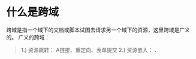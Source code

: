 # 什么是跨域
跨域是指一个域下的文档或脚本试图去请求另一个域下的资源，这里跨域是广义的。
广义的跨域：

> 1.) 资源跳转： A链接、重定向、表单提交
> 2.) 资源嵌入： <link>、<script>、<img>、<frame>等dom标签，还有样式中background:url()、@font-face()等文件外链
> 3.) 脚本请求： js发起的ajax请求、dom和js对象的跨域操作等

其实我们通常所说的跨域是狭义的，是由浏览器同源策略限制的一类请求场景。
跨域请求针对浏览器的同源策略(Same-Origin Policy)而言，指一个网站主动请求另外一个网站的资源(图片、javascript、视频等)。

## 什么是同源策略？
同源策略/SOP（Same origin policy）是一种约定，由Netscape公司1995年引入浏览器，它是浏览器最核心也最基本的安全功能，如果缺少了同源策略，浏览器很容易受到XSS、CSFR等攻击。所谓同源是指"协议+域名+端口"三者相同，即便两个不同的域名指向同一个ip地址，也非同源。
同源策略要求网站只能有限制的访问外部网站的资源，不合法的请求会被拦截。网站通过AJAX(发送XMLHttpRequest到其他网站)请求资源是典型的跨域请求，需要外部网站许可才能访问。

同源策略限制以下几种行为：

> 1.) Cookie、LocalStorage 和 IndexDB 无法读取
> 2.) DOM 和 Js对象无法获得
> 3.) AJAX 请求不能发送

同源策略的目的是防止黑客做一些做奸犯科的勾当。比如，一个银行的一个应用允许用户上传网页，如果没有同源策略黑客可以编写一个登陆表单提交到自己的服务器上，得到一个看上去相当高大上的页面。黑客把这个页面通过邮件等发给用户，用户误认为这是某银行的主网页进行登陆，就会泄露自己的用户数据。而因为浏览器的同源策略，黑客无法收到表单数据。

更直观的跨域情况见下表

url  | 说明 | 是否跨域
---- | ---- | ----
http://www.cnblogs.com/a.jshttp://www.a.com/b.js | 不同域名 | 是
http://www.a.com/lab/a.jshttp://www.a.com/script/b.js | 同一域名下不同文件夹 | 否
http://www.a.com:8000/a.jshttp://www.a.com/b.js | 同一域名，不同端口 | 是
http://www.a.com/a.jshttps://www.a.com/b.js | 同一域名，不同协议 | 是
http://www.a.com/a.jshttp://70.32.92.74/b.js | 域名和域名对应ip | 是
http://www.a.com/a.jshttp://script.a.com/b.js | 主域相同，子域不同 | 是（cookie不可访问）
http://www.a.com/a.jshttp://a.com/b.js | 同一域名，不同二级域名（同上） | 是

# 跨域常见解决方案
跨域解决方案有多种，大多是利用JS Hack。

1、 通过jsonp跨域
2、 document.domain + iframe跨域
3、 location.hash + iframe
4、 window.name + iframe跨域
5、 postMessage跨域
6、 跨域资源共享（CORS）
7、 nginx代理跨域
8、 nodejs中间件代理跨域
9、 WebSocket协议跨域

## 通过jsonp跨域
通常为了减轻web服务器的负载，我们把js、css，img等静态资源分离到另一台独立域名的服务器上，在html页面中再通过相应的标签从不同域名下加载静态资源，而被浏览器允许，基于此原理，我们可以通过动态创建script，再请求一个带参网址实现跨域通信。jsonp缺点：只能实现get一种请求。
1.）原生实现：
``` <script>
    var script = document.createElement('script');
    script.type = 'text/javascript';

    // 传参并指定回调执行函数为onBack
    script.src = 'http://www.domain2.com:8080/login?user=admin&callback=onBack';
    document.head.appendChild(script);

    // 回调执行函数
    function onBack(res) {
        alert(JSON.stringify(res));
    }
 </script>
```
服务端返回如下（返回时即执行全局函数）：
`onBack({"status": true, "user": "admin"})`

2.）jquery ajax：
```
$.ajax({
    url: 'http://www.domain2.com:8080/login',
    type: 'get',
    dataType: 'jsonp',  // 请求方式为jsonp
    jsonpCallback: "onBack",    // 自定义回调函数名
    data: {}
});
```
3.）vue.js：
```
this.$http.jsonp('http://www.domain2.com:8080/login', {
    params: {},
    jsonp: 'onBack'
}).then((res) => {
    console.log(res); 
})
//后端node.js代码示例：
var querystring = require('querystring');
var http = require('http');
var server = http.createServer();

server.on('request', function(req, res) {
    var params = qs.parse(req.url.split('?')[1]);
    var fn = params.callback;

    // jsonp返回设置
    res.writeHead(200, { 'Content-Type': 'text/javascript' });
    res.write(fn + '(' + JSON.stringify(params) + ')');

    res.end();
});

server.listen('8080');
console.log('Server is running at port 8080...');

```
## document.domain + iframe跨域
此方案仅限主域相同，子域不同的跨域应用场景。

实现原理：两个页面都通过js强制设置document.domain为基础主域，就实现了同域。

1.）父窗口：(http://www.domain.com/a.html)
```
<iframe id="iframe" src="http://child.domain.com/b.html"></iframe>
<script>
    document.domain = 'domain.com';
    var user = 'admin';
</script>
```
2.）子窗口：(http://child.domain.com/b.html)
```
<script>
    document.domain = 'domain.com';
    // 获取父窗口中变量
    alert('get js data from parent ---> ' + window.parent.user);
</script>
```

##  location.hash + iframe跨域
实现原理： a欲与b跨域相互通信，通过中间页c来实现。 三个页面，不同域之间利用iframe的location.hash传值，相同域之间直接js访问来通信。

具体实现：A域：a.html -> B域：b.html -> A域：c.html，a与b不同域只能通过hash值单向通信，b与c也不同域也只能单向通信，但c与a同域，所以c可通过parent.parent访问a页面所有对象。

1.）a.html：(http://www.domain1.com/a.html)
```
<iframe id="iframe" src="http://www.domain2.com/b.html" style="display:none;"></iframe>
<script>
    var iframe = document.getElementById('iframe');

    // 向b.html传hash值
    setTimeout(function() {
        iframe.src = iframe.src + '#user=admin';
    }, 1000);
    
    // 开放给同域c.html的回调方法
    function onCallback(res) {
        alert('data from c.html ---> ' + res);
    }
</script>
```
2.）b.html：(http://www.domain2.com/b.html)
```
<iframe id="iframe" src="http://www.domain1.com/c.html" style="display:none;"></iframe>
<script>
    var iframe = document.getElementById('iframe');

    // 监听a.html传来的hash值，再传给c.html
    window.onhashchange = function () {
        iframe.src = iframe.src + location.hash;
    };
</script>
```
3.）c.html：(http://www.domain1.com/c.html)
```
<script>
    // 监听b.html传来的hash值
    window.onhashchange = function () {
        // 再通过操作同域a.html的js回调，将结果传回
        window.parent.parent.onCallback('hello: ' + location.hash.replace('#user=', ''));
    };
</script>
```
##  window.name + iframe跨域
window.name属性的独特之处：name值在不同的页面（甚至不同域名）加载后依旧存在，并且可以支持非常长的 name 值（2MB）。

1.）a.html：(http://www.domain1.com/a.html)

```
var proxy = function(url, callback) {
    var state = 0;
    var iframe = document.createElement('iframe');

    // 加载跨域页面
    iframe.src = url;

    // onload事件会触发2次，第1次加载跨域页，并留存数据于window.name
    iframe.onload = function() {
        if (state === 1) {
            // 第2次onload(同域proxy页)成功后，读取同域window.name中数据
            callback(iframe.contentWindow.name);
            destoryFrame();

        } else if (state === 0) {
            // 第1次onload(跨域页)成功后，切换到同域代理页面
            iframe.contentWindow.location = 'http://www.domain1.com/proxy.html';
            state = 1;
        }
    };

    document.body.appendChild(iframe);

    // 获取数据以后销毁这个iframe，释放内存；这也保证了安全（不被其他域frame js访问）
    function destoryFrame() {
        iframe.contentWindow.document.write('');
        iframe.contentWindow.close();
        document.body.removeChild(iframe);
    }
};

// 请求跨域b页面数据
proxy('http://www.domain2.com/b.html', function(data){
    alert(data);
});
```
2.）proxy.html：(http://www.domain1.com/proxy....
中间代理页，与a.html同域，内容为空即可。

3.）b.html：(http://www.domain2.com/b.html)
```
<script>
    window.name = 'This is domain2 data!';
</script>
```

总结：通过iframe的src属性由外域转向本地域，跨域数据即由iframe的window.name从外域传递到本地域。这个就巧妙地绕过了浏览器的跨域访问限制，但同时它又是安全操作。

## postMessage跨域
postMessage是HTML5 XMLHttpRequest Level 2中的API，且是为数不多可以跨域操作的window属性之一，它可用于解决以下方面的问题：
a.） 页面和其打开的新窗口的数据传递
b.） 多窗口之间消息传递
c.） 页面与嵌套的iframe消息传递
d.） 上面三个场景的跨域数据传递

用法：postMessage(data,origin)方法接受两个参数
data： html5规范支持任意基本类型或可复制的对象，但部分浏览器只支持字符串，所以传参时最好用JSON.stringify()序列化。
origin： 协议+主机+端口号，也可以设置为"*"，表示可以传递给任意窗口，如果要指定和当前窗口同源的话设置为"/"。

1.）a.html：(http://www.domain1.com/a.html)
```
<iframe id="iframe" src="http://www.domain2.com/b.html" style="display:none;"></iframe>
<script>       
    var iframe = document.getElementById('iframe');
    iframe.onload = function() {
        var data = {
            name: 'aym'
        };
        // 向domain2传送跨域数据
        iframe.contentWindow.postMessage(JSON.stringify(data), 'http://www.domain2.com');
    };

    // 接受domain2返回数据
    window.addEventListener('message', function(e) {
        alert('data from domain2 ---> ' + e.data);
    }, false);
</script>
```
2.）b.html：(http://www.domain2.com/b.html)
```
<script>
    // 接收domain1的数据
    window.addEventListener('message', function(e) {
        alert('data from domain1 ---> ' + e.data);

        var data = JSON.parse(e.data);
        if (data) {
            data.number = 16;

            // 处理后再发回domain1
            window.parent.postMessage(JSON.stringify(data), 'http://www.domain1.com');
        }
    }, false);
</script>
```
## 跨域资源共享（CORS）
普通跨域请求：只服务端设置Access-Control-Allow-Origin即可，前端无须设置，若要带cookie请求：前后端都需要设置。

需注意的是：由于同源策略的限制，所读取的cookie为跨域请求接口所在域的cookie，而非当前页。如果想实现当前页cookie的写入，可参考下文：七、nginx反向代理中设置proxy_cookie_domain 和 八、NodeJs中间件代理中cookieDomainRewrite参数的设置。

目前，所有浏览器都支持该功能(IE8+：IE8/9需要使用XDomainRequest对象来支持CORS）)，CORS也已经成为主流的跨域解决方案。

### 1、 前端设置：
1.）原生ajax

// 前端设置是否带cookie
xhr.withCredentials = true;
示例代码：
```
var xhr = new XMLHttpRequest(); // IE8/9需用window.XDomainRequest兼容

// 前端设置是否带cookie
xhr.withCredentials = true;

xhr.open('post', 'http://www.domain2.com:8080/login', true);
xhr.setRequestHeader('Content-Type', 'application/x-www-form-urlencoded');
xhr.send('user=admin');

xhr.onreadystatechange = function() {
    if (xhr.readyState == 4 && xhr.status == 200) {
        alert(xhr.responseText);
    }
};
```
2.）jQuery ajax
```
$.ajax({
    ...
   xhrFields: {
       withCredentials: true    // 前端设置是否带cookie
   },
   crossDomain: true,   // 会让请求头中包含跨域的额外信息，但不会含cookie
    ...
});
```
3.）vue框架
在vue-resource封装的ajax组件中加入以下代码：
Vue.http.options.credentials = true

### 2、 服务端设置：
若后端设置成功，前端浏览器控制台则不会出现跨域报错信息，反之，说明没设成功。

1.）Java后台：
```
/*
 * 导入包：import javax.servlet.http.HttpServletResponse;
 * 接口参数中定义：HttpServletResponse response
 */
response.setHeader("Access-Control-Allow-Origin", "http://www.domain1.com");  // 若有端口需写全（协议+域名+端口）
response.setHeader("Access-Control-Allow-Credentials", "true");
```
2.）Nodejs后台示例：
```
var http = require('http');
var server = http.createServer();
var qs = require('querystring');

server.on('request', function(req, res) {
    var postData = '';

    // 数据块接收中
    req.addListener('data', function(chunk) {
        postData += chunk;
    });

    // 数据接收完毕
    req.addListener('end', function() {
        postData = qs.parse(postData);

        // 跨域后台设置
        res.writeHead(200, {
            'Access-Control-Allow-Credentials': 'true',     // 后端允许发送Cookie
            'Access-Control-Allow-Origin': 'http://www.domain1.com',    // 允许访问的域（协议+域名+端口）
            'Set-Cookie': 'l=a123456;Path=/;Domain=www.domain2.com;HttpOnly'   // HttpOnly:脚本无法读取cookie
        });

        res.write(JSON.stringify(postData));
        res.end();
    });
});

server.listen('8080');
console.log('Server is running at port 8080...');
```

## Nginx代理跨域
### 1、 nginx配置解决iconfont跨域
浏览器跨域访问js、css、img等常规静态资源被同源策略许可，但iconfont字体文件(eot|otf|ttf|woff|svg)例外，此时可在nginx的静态资源服务器中加入以下配置。
```
location / {
  add_header Access-Control-Allow-Origin *;
}
```

### Nginx反向代理实现跨域
本文介绍的是通过Nginx反向代理解决跨域，这也是最简单实现跨域的方法。只需要修改Nginx的配置即可解决跨域问题，支持所有浏览器，支持Session，不需要修改任何代码，并且不会影响服务器性能。

跨域原理： 同源策略是浏览器的安全策略，不是HTTP协议的一部分。服务器端调用HTTP接口只是使用HTTP协议，不会执行JS脚本，不需要同源策略，也就不存在跨越问题。
实现思路：通过nginx配置一个代理服务器（域名与domain1相同，端口不同）做跳板机，反向代理访问domain2接口，并且可以顺便修改cookie中domain信息，方便当前域cookie写入，实现跨域登录。

我们只需要配置Nginx，在一个服务器上配置多个前缀来转发http/https请求到多个真实的服务器即可。这样这个服务器上所有URL都是相同的域名、协议和端口。因此，对于浏览器来说这些URL都是同源的，没有跨域限制。而实际上这些URL实际上由物理服务器提供服务。这些服务器内的JavaScript可以跨域调用所有这些服务器上的URL。

简单说，Nginx服务器欺骗了浏览器，让它认为这是同源调用，从而解决了浏览器的跨域问题。

nginx具体配置：
```
#proxy服务器
server {
    listen       81;
    server_name  www.domain1.com;

    location / {
        proxy_pass   http://www.domain2.com:8080;  #反向代理
        proxy_cookie_domain www.domain2.com www.domain1.com; #修改cookie里域名
        index  index.html index.htm;

        # 当用webpack-dev-server等中间件代理接口访问nignx时，此时无浏览器参与，故没有同源限制，下面的跨域配置可不启用
        add_header Access-Control-Allow-Origin http://www.domain1.com;  #当前端只跨域不带cookie时，可为*
        add_header Access-Control-Allow-Credentials true;
    }
}
```
1.) 前端代码示例：
```
var xhr = new XMLHttpRequest();

// 前端开关：浏览器是否读写cookie
xhr.withCredentials = true;

// 访问nginx中的代理服务器
xhr.open('get', 'http://www.domain1.com:81/?user=admin', true);
xhr.send();
```
2.) Nodejs后台示例：
```
var http = require('http');
var server = http.createServer();
var qs = require('querystring');

server.on('request', function(req, res) {
    var params = qs.parse(req.url.substring(2));

    // 向前台写cookie
    res.writeHead(200, {
        'Set-Cookie': 'l=a123456;Path=/;Domain=www.domain2.com;HttpOnly'   // HttpOnly:脚本无法读取
    });

    res.write(JSON.stringify(params));
    res.end();
});

server.listen('8080');
console.log('Server is running at port 8080...');
```

【另一个例子】下面给出一个Nginx支持跨域的例子，进行具体说明。
>>> 服务器A(域名:www.hi-linux.com)中有一个页面，想请求服务器B(域名:www.imike.me)中的api地址(http://www.imike.me/api)获取数据。

# Nginx配置
## 修改配置文件
```
server {

    listen 80;
    server_name www.hi-linux.com;
    root /var/www/html;
    autoindex off;
    index index.html index.htm index.php;

    # 将www.hi-linux.com/api的所有请求反向代理到www.imike.me
	
    location ~ ^/api/ {
        proxy_pass http://www.imike.me;
        proxy_redirect          off; 
        proxy_set_header        X-Real-IP       $remote_addr; 
        proxy_set_header        X-Forwarded-For $proxy_add_x_forwarded_for; 
    }

    location ~ /\.ht {
       deny  all;
    }
}
```
## Nginx允许多个域名跨域访问 
由于Access-Control-Allow-Origin参数只允许配置单个域名或者 * ，当我们需要允许多个域名跨域访问时可以用以下几种方法来实现。

1. 方法一
如需要允许用户请求来自www.example.com、m.example.com、wap.example.com访问www.example2.com域名时，返回头Access-Control-Allow-Origin，具体配置如下 

在nginx.conf里面,找到server项,并在里面添加如下配置
```
map $http_origin $corsHost {
    default 0;
    "~http://www.example.com" http://www.example.com;
    "~http://m.example.com" http://m.example.com;
    "~http://wap.example.com" http://wap.example.com;
}
 
server
{
    listen 80;
    server_name www.example2.com;
    root /usr/share/nginx/html;
    location /
    {
        add_header Access-Control-Allow-Origin $corsHost;
    }
}
```
2. 方法二
如需要允许用户请求来自localhost、www.example.com或m.example.com的请求访问xxx.example2.com域名时，返回头Access-Control-Allow-Origin，具体配置如下
在Nginx配置文件中xxx.example2.com域名的location /下配置以下内容
```
set $cors '';
if ($http_origin ~* 'https?://(localhost|www\.example\.com|m\.example\.com)') {
        set $cors 'true';
}
 
if ($cors = 'true') {
        add_header 'Access-Control-Allow-Origin' "$http_origin";
        add_header 'Access-Control-Allow-Credentials' 'true';
        add_header 'Access-Control-Allow-Methods' 'GET, POST, PUT, DELETE, OPTIONS';
        add_header 'Access-Control-Allow-Headers' 'Accept,Authorization,Cache-Control,Content-Type,DNT,If-Modified-Since,Keep-Alive,Origin,User-Agent,X-Mx-ReqToken,X-Requested-With';
}
 
if ($request_method = 'OPTIONS') {
        return 204;
}
```
3. 方法三
如需要允许用户请求来自*.example.com访问xxx.example2.com域名时，返回头Access-Control-Allow-Origin，具体配置如下

在Nginx配置文件中xxx.example2.com域名的location /下配置以下内容
```
if ( $http_origin ~ http://(.*).example.com){
         set $allow_url $http_origin;
    }
    #CORS(Cross Orign Resource-Sharing)跨域控制配置
    #是否允许请求带有验证信息
    add_header Access-Control-Allow-Credentials true;
    #允许跨域访问的域名,可以是一个域的列表，也可以是通配符*
    add_header Access-Control-Allow-Origin $allow_url;
    #允许脚本访问的返回头
    add_header Access-Control-Allow-Headers 'x-requested-with,content-type,Cache-Control,Pragma,Date,x-timestamp';
    #允许使用的请求方法，以逗号隔开
    add_header Access-Control-Allow-Methods 'POST,GET,OPTIONS,PUT,DELETE';
    #允许自定义的头部，以逗号隔开,大小写不敏感
    add_header Access-Control-Expose-Headers 'WWW-Authenticate,Server-Authorization';
    #P3P支持跨域cookie操作
    add_header P3P 'policyref="/w3c/p3p.xml", CP="NOI DSP PSAa OUR BUS IND ONL UNI COM NAV INT LOC"';
 ```
4. 方法四
如需要允许用户请求来自xxx1.example.com或xxx1.example1.com访问xxx.example2.com域名时，返回头Access-Control-Allow-Origin，具体配置如下

在Nginx配置文件中xxx.example2.com域名的location /下配置以下内容
```
location / {
 
    if ( $http_origin ~ .*.(example|example1).com ) {
    add_header Access-Control-Allow-Origin $http_origin;
    }
}
```
## 重启Nginx
/etc/init.d/nginx restart

修改JS代码中的地址
```
function getID(){ 
		jQuery.get("http://www.hi-linux.com/api/GetData?id=1”, 
		  function (data, textStatus){ 
            this; // 在这里this指向的是Ajax请求的选项配置信息 
            if(textStatus=="success"){ 
            jQuery("#CountNum").html(data); 
            } 
          });  
}
```
测试
访问http://www.hi-linux.com/api/下的URL都会被代理到http://www.imike.me/api/下。


##  Nodejs中间件代理跨域
node中间件实现跨域代理，原理大致与nginx相同，都是通过启一个代理服务器，实现数据的转发，也可以通过设置cookieDomainRewrite参数修改响应头中cookie中域名，实现当前域的cookie写入，方便接口登录认证。

1、 非vue框架的跨域（2次跨域）
利用node + express + http-proxy-middleware搭建一个proxy服务器。

1.）前端代码示例：
```
var xhr = new XMLHttpRequest();

// 前端开关：浏览器是否读写cookie
xhr.withCredentials = true;

// 访问http-proxy-middleware代理服务器
xhr.open('get', 'http://www.domain1.com:3000/login?user=admin', true);
xhr.send();
```
2.）中间件服务器：
```
var express = require('express');
var proxy = require('http-proxy-middleware');
var app = express();

app.use('/', proxy({
    // 代理跨域目标接口
    target: 'http://www.domain2.com:8080',
    changeOrigin: true,

    // 修改响应头信息，实现跨域并允许带cookie
    onProxyRes: function(proxyRes, req, res) {
        res.header('Access-Control-Allow-Origin', 'http://www.domain1.com');
        res.header('Access-Control-Allow-Credentials', 'true');
    },

    // 修改响应信息中的cookie域名
    cookieDomainRewrite: 'www.domain1.com'  // 可以为false，表示不修改
}));

app.listen(3000);
console.log('Proxy server is listen at port 3000...');
```
3.）Nodejs后台同（六：nginx）

2、 vue框架的跨域（1次跨域）
利用node + webpack + webpack-dev-server代理接口跨域。在开发环境下，由于vue渲染服务和接口代理服务都是webpack-dev-server同一个，所以页面与代理接口之间不再跨域，无须设置headers跨域信息了。

webpack.config.js部分配置：
```
module.exports = {
    entry: {},
    module: {},
    ...
    devServer: {
        historyApiFallback: true,
        proxy: [{
            context: '/login',
            target: 'http://www.domain2.com:8080',  // 代理跨域目标接口
            changeOrigin: true,
            secure: false,  // 当代理某些https服务报错时用
            cookieDomainRewrite: 'www.domain1.com'  // 可以为false，表示不修改
        }],
        noInfo: true
    }
}
```
## WebSocket协议跨域
WebSocket protocol是HTML5一种新的协议。它实现了浏览器与服务器全双工通信，同时允许跨域通讯，是server push技术的一种很好的实现。
原生WebSocket API使用起来不太方便，我们使用Socket.io，它很好地封装了webSocket接口，提供了更简单、灵活的接口，也对不支持webSocket的浏览器提供了向下兼容。

1.）前端代码：
```
<div>user input：<input type="text"></div>
<script src="./socket.io.js"></script>
<script>
var socket = io('http://www.domain2.com:8080');

// 连接成功处理
socket.on('connect', function() {
    // 监听服务端消息
    socket.on('message', function(msg) {
        console.log('data from server: ---> ' + msg); 
    });

    // 监听服务端关闭
    socket.on('disconnect', function() { 
        console.log('Server socket has closed.'); 
    });
});

document.getElementsByTagName('input')[0].onblur = function() {
    socket.send(this.value);
};
</script>
```
2.）Nodejs socket后台：
```
var http = require('http');
var socket = require('socket.io');

// 启http服务
var server = http.createServer(function(req, res) {
    res.writeHead(200, {
        'Content-type': 'text/html'
    });
    res.end();
});

server.listen('8080');
console.log('Server is running at port 8080...');

// 监听socket连接
socket.listen(server).on('connection', function(client) {
    // 接收信息
    client.on('message', function(msg) {
        client.send('hello：' + msg);
        console.log('data from client: ---> ' + msg);
    });

    // 断开处理
    client.on('disconnect', function() {
        console.log('Client socket has closed.'); 
    });
});
```



参考文档
http://www.google.com
http://www.jbxue.com/article/2187.html
http://blog.jobbole.com/101318/
http://seanlook.com/2015/05/17/nginx-location-rewrite/
http://jooben.blog.51cto.com/253727/438335
